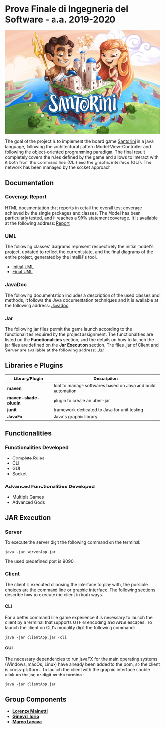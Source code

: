 # Prova Finale di Ingegneria del Software - a.a. 2019-2020
![alt text](https://github.com/LorenzoMainetti/ing-sw-2020-Mainetti-Iorio-Lacava/blob/master/src/main/resources/SantoriniLogo.png)

The goal of the project is to implement the board game [Santorini](https://roxley.com/products/santorini) in a java language, following the architectural pattern  Model-View-Controller and following the object-oriented programming paradigm. The final result completely covers the rules defined by the game and allows to interact with it both from the command line (CLI) and the graphic interface (GUI). The network has been managed by the socket approach.

## Documentation
### Coverage Report
HTML documentation that reports in detail the overall test coverage achieved by the single packages and classes. The Model has been particularly tested, and it reaches a 99% statement coverage.
It is available at the following address: [Report](https://github.com/LorenzoMainetti/ing-sw-2020-Mainetti-Iorio-Lacava/tree/master/deliveries/final/report)

### UML
The following classes' diagrams represent respectively the initial model's project, updated to reflect the current state, and the final diagrams of the entire project, generated by the IntelliJ's tool.
- [Initial UML](https://github.com/LorenzoMainetti/ing-sw-2020-Mainetti-Iorio-Lacava/tree/master/deliveries/final/uml/initial)
- [Final UML](https://github.com/LorenzoMainetti/ing-sw-2020-Mainetti-Iorio-Lacava/tree/master/deliveries/final/uml/generated)

### JavaDoc
The following documentation includes a description of the used classes and methods, it follows the Java documentation techniques and it is available at the following address: [Javadoc](https://github.com/LorenzoMainetti/ing-sw-2020-Mainetti-Iorio-Lacava/tree/master/deliveries/final/javadoc)

### Jar
The following jar files permit the game launch according to the functionalities required by the project assignment. The functionalities are listed on the __Functionalities__ section, and the details on how to launch the jar files are defined on the __Jar Execution__ section. The files .jar of Client and Server are available at the following address: [Jar](https://github.com/LorenzoMainetti/ing-sw-2020-Mainetti-Iorio-Lacava/tree/master/deliveries/final/jar)

## Libraries e Plugins
|Library/Plugin|Description|
|--------------|-----------|
|__maven__|tool to manage softwares based on Java and build automation|
|__maven-shade-plugin__|plugin to create an uber-jar|
|__junit__|framework dedicated to Java for unit testing|
|__JavaFx__|Java's graphic library|

## Functionalities
### Functionalities Developed
- Complete Rules
- CLI
- GUI
- Socket

### Advanced Functionalities Developed
- Multipla Games
- Advanced Gods

## JAR Execution
### Server
To execute the server digit the following command on the terminal:
```
java -jar serverApp.jar 
```
The used predefined port is 9090.

### Client
The client is executed choosing the interface to play with, the possible choices are the command line or graphic interface. The following sections describe how to execute the client in both ways.
#### CLI
For a better command line game experience it is necessary to launch the client by a terminal that supports UTF-8 encoding and ANSI escapes. 
To launch the client on CLI's modality digit the following command:
```
java -jar clientApp.jar -cli
```
#### GUI
The necessary dependencies to run javaFX for the main operating systems (Windows, macOs, Linux) have already been added to the pom, so the client is cross-platform.
To launch the client with the graphic interface double click on the jar, or digit on the terminal:
```
java -jar clientApp.jar 
```

## Group Components
- [__Lorenzo Mainetti__](https://github.com/LorenzoMainetti)
- [__Ginevra Iorio__](https://github.com/ginevraiorioo)
- [__Marco Lacava__](https://github.com/LacavaMarco)
